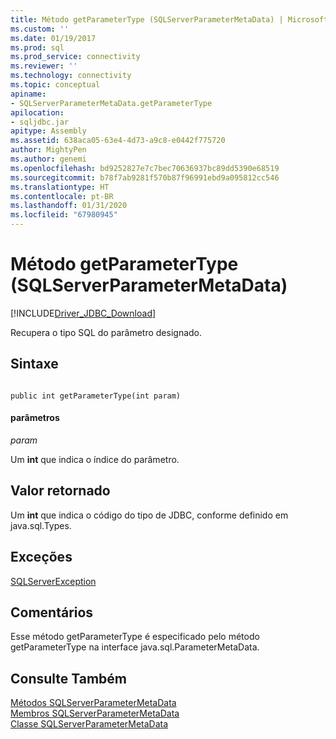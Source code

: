 ```yaml
---
title: Método getParameterType (SQLServerParameterMetaData) | Microsoft Docs
ms.custom: ''
ms.date: 01/19/2017
ms.prod: sql
ms.prod_service: connectivity
ms.reviewer: ''
ms.technology: connectivity
ms.topic: conceptual
apiname:
- SQLServerParameterMetaData.getParameterType
apilocation:
- sqljdbc.jar
apitype: Assembly
ms.assetid: 638aca05-63e4-4d73-a9c8-e0442f775720
author: MightyPen
ms.author: genemi
ms.openlocfilehash: bd9252827e7c7bec70636937bc89dd5390e68519
ms.sourcegitcommit: b78f7ab9281f570b87f96991ebd9a095812cc546
ms.translationtype: HT
ms.contentlocale: pt-BR
ms.lasthandoff: 01/31/2020
ms.locfileid: "67980945"
---
```

# <a name="getparametertype-method-sqlserverparametermetadata"></a>Método getParameterType (SQLServerParameterMetaData)
[!INCLUDE[Driver_JDBC_Download](../../../includes/driver_jdbc_download.md)]

  Recupera o tipo SQL do parâmetro designado.  
  
## <a name="syntax"></a>Sintaxe  
  
```  
  
public int getParameterType(int param)  
```  
  
#### <a name="parameters"></a>parâmetros  
 *param*  
  
 Um **int** que indica o índice do parâmetro.  
  
## <a name="return-value"></a>Valor retornado  
 Um **int** que indica o código do tipo de JDBC, conforme definido em java.sql.Types.  
  
## <a name="exceptions"></a>Exceções  
 [SQLServerException](../../../connect/jdbc/reference/sqlserverexception-class.md)  
  
## <a name="remarks"></a>Comentários  
 Esse método getParameterType é especificado pelo método getParameterType na interface java.sql.ParameterMetaData.  
  
## <a name="see-also"></a>Consulte Também  
 [Métodos SQLServerParameterMetaData](../../../connect/jdbc/reference/sqlserverparametermetadata-methods.md)   
 [Membros SQLServerParameterMetaData](../../../connect/jdbc/reference/sqlserverparametermetadata-members.md)   
 [Classe SQLServerParameterMetaData](../../../connect/jdbc/reference/sqlserverparametermetadata-class.md)  
  
  
